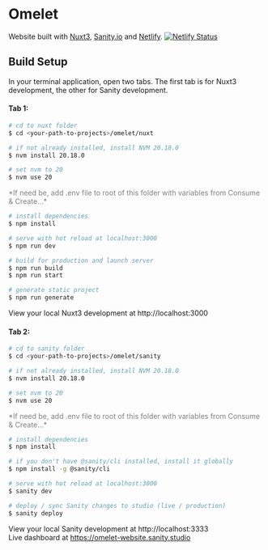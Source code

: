 # Omelet

Website built with [Nuxt3](https://nuxt.com), [Sanity.io](https://www.sanity.io) and [Netlify](https://www.netlify.com).
[![Netlify Status](https://api.netlify.com/api/v1/badges/a7975a31-5a81-4118-aa98-46343508eaf1/deploy-status)](https://app.netlify.com/sites/omelet/deploys)

## Build Setup

In your terminal application, open two tabs. The first tab is for Nuxt3 development, the other for Sanity development.

#### Tab 1:

```bash
# cd to nuxt folder
$ cd <your-path-to-projects>/omelet/nuxt

# if not already installed, install NVM 20.18.0
$ nvm install 20.18.0

# set nvm to 20
$ nvm use 20
```

<p style="color:gray">*If need be, add .env file to root of this folder with variables from Consume & Create...*</p>

```bash
# install dependencies
$ npm install

# serve with hot reload at localhost:3000
$ npm run dev

# build for production and launch server
$ npm run build
$ npm run start

# generate static project
$ npm run generate
```

View your local Nuxt3 development at http://localhost:3000

#### Tab 2:

```bash
# cd to sanity folder
$ cd <your-path-to-projects>/omelet/sanity

# if not already installed, install NVM 20.18.0
$ nvm install 20.18.0

# set nvm to 20
$ nvm use 20
```

<p style="color:gray">*If need be, add .env file to root of this folder with variables from Consume & Create...*</p>

```bash
# install dependencies
$ npm install

# if you don't have @sanity/cli installed, install it globally
$ npm install -g @sanity/cli

# serve with hot reload at localhost:3000
$ sanity dev

# deploy / sync Sanity changes to studio (live / production)
$ sanity deploy
```

View your local Sanity development at http://localhost:3333  
Live dashboard at https://omelet-website.sanity.studio
